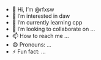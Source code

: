 - 👋 Hi, I’m @rfxsw
- 👀 I’m interested in daw
- 🌱 I’m currently learning cpp
- 💞️ I’m looking to collaborate on ...
- 📫 How to reach me ...
- 😄 Pronouns: ...
- ⚡ Fun fact: ...

<!---
rfxsw/rfxsw is a ✨ special ✨ repository because its `README.md` (this file) appears on your GitHub profile.
You can click the Preview link to take a look at your changes.
--->
